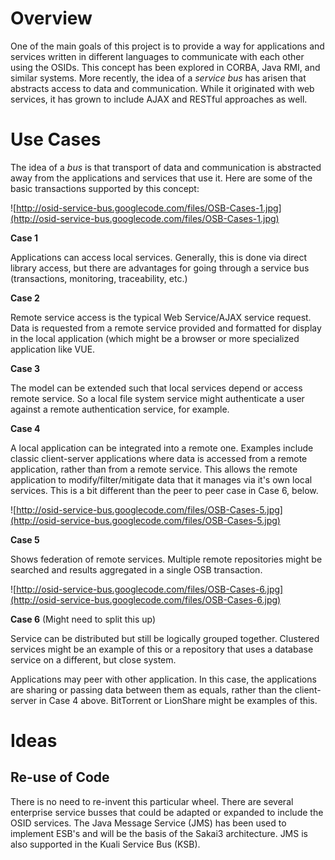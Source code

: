 # Overview #

One of the main goals of this project is to provide a way for applications and services written in different languages to communicate with each other using the OSIDs.  This concept has been explored in CORBA, Java RMI, and similar systems.  More recently, the idea of a _service bus_ has arisen that abstracts access to data and communication.  While it originated with web services, it has grown to include AJAX and RESTful approaches as well.

# Use Cases #

The idea of a _bus_ is that transport of data and communication is abstracted away from the applications and services that use it.  Here are some of the basic transactions supported by this concept:

![http://osid-service-bus.googlecode.com/files/OSB-Cases-1.jpg](http://osid-service-bus.googlecode.com/files/OSB-Cases-1.jpg)

**Case 1**

Applications can access local services.  Generally, this is done via direct library access, but there are advantages for going through a service bus (transactions, monitoring, traceability, etc.)

**Case 2**

Remote service access is the typical Web Service/AJAX service request.  Data is requested from a remote service provided and formatted for display in the local application (which might be a browser or more specialized application like VUE.

**Case 3**

The model can be extended such that local services depend or access remote service.  So a local file system service might authenticate a user against a remote authentication service, for example.

**Case 4**

A local application can be integrated into a remote one.  Examples include classic client-server applications where data is accessed from a remote application, rather than from a remote service.  This allows the remote application to modify/filter/mitigate data that it manages via it's own local services.  This is a bit different than the peer to peer case in Case 6, below.

![http://osid-service-bus.googlecode.com/files/OSB-Cases-5.jpg](http://osid-service-bus.googlecode.com/files/OSB-Cases-5.jpg)

**Case 5**

Shows federation of remote services.  Multiple remote repositories might be searched and results aggregated in a single OSB transaction.

![http://osid-service-bus.googlecode.com/files/OSB-Cases-6.jpg](http://osid-service-bus.googlecode.com/files/OSB-Cases-6.jpg)

**Case 6**  (Might need to split this up)

Service can be distributed but still be logically grouped together.  Clustered services might be an example of this or a repository that uses a database service on a different, but close system.

Applications may peer with other application.  In this case, the applications are sharing or passing data between them as equals, rather than the client-server in Case 4 above.  BitTorrent or LionShare might be examples of this.

# Ideas #

## Re-use of Code ##

There is no need to re-invent this particular wheel.  There are several enterprise service busses that could be adapted or expanded to include the OSID services.  The Java Message Service (JMS) has been used to implement ESB's and will be the basis of the Sakai3 architecture.  JMS is also supported in the Kuali Service Bus (KSB).